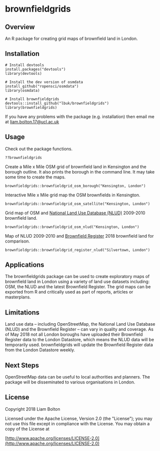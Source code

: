# brownfieldgrids

## Overview
An R package for creating grid maps of brownfield land in London.

## Installation
```
# Install devtools
install.packages("devtools")
library(devtools)

# Install the dev version of osmdata
install_github("ropensci/osmdata")
library(osmdata)

# Install brownfieldgrids
devtools::install_github("lbuk/brownfieldgrids")
library(brownfieldgrids)
```
If you have any problems with the package (e.g. installation) then email me at liam.bolton.17@ucl.ac.uk

## Usage
Check out the package functions.
```
??brownfieldgrids
```

Create a Mile x Mile OSM grid of brownfield land in Kensington and the borough outline. It also prints the borough in the command line. It may take some time to create the maps.
```
brownfieldgrids::brownfieldgrid_osm_borough("Kensington, London")
```

Interactive Mile x Mile grid map the OSM brownfields in Kensington.
```
brownfieldgrids::brownfieldgrid_osm_satellite("Kensington, London")
```

Grid map of OSM and [National Land Use Database (NLUD)](https://data.london.gov.uk/dataset/london-brownfield-sites-review) 2009-2010 brownfield land.
```
brownfieldgrids::brownfieldgrid_osm_nlud("Kensington, London")
```

Map of NLUD 2009-2010 and [Brownfield Register](https://data.london.gov.uk/dataset/brownfield-land-register) 2018 brownfield land for comparison.
```
brownfieldgrids::brownfieldgrid_register_nlud("Silvertown, London")
```

## Applications
The brownfieldgrids package can be used to create exploratory maps of brownfield land in London using a variety of land use datasets including: OSM, the NLUD and the latest Brownfield Register. The grid maps can be exported from R and critically used as part of reports, articles or masterplans.

## Limitations
Land use data – including OpenStreetMap, the National Land Use Database (NLUD) and the Brownfield Register – can vary in quality and coverage. As of May 2018 not all London boroughs have uploaded their Brownfield Register data to the London Datastore, which means the NLUD data will be temporarily used. brownfieldgrids will update the Brownfield Register data from the London Datastore weekly.

## Next Steps
OpenStreetMap data can be useful to local authorities and planners. The package will be disseminated to various organisations in London.

## License
Copyright 2018 Liam Bolton

Licensed under the Apache License, Version 2.0 (the "License");
you may not use this file except in compliance with the License.
You may obtain a copy of the License at

[http://www.apache.org/licenses/LICENSE-2.0](http://www.apache.org/licenses/LICENSE-2.0)
